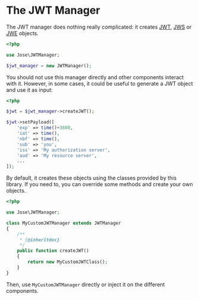The JWT Manager
===============

The JWT manager does nothing really complicated: it creates [JWT](../object/jwt.md), [JWS](../object/jws.md) or [JWE](../object/jwe.md) objects.

```php
<?php

use Jose\JWTManager;

$jwt_manager = new JWTManager();
```

You should not use this manager directly and other components interact with it.
However, in some cases, it could be useful to generate a JWT object and use it as input:

```php
<?php

$jwt = $jwt_manager->createJWT();

$jwt->setPayload([
    'exp' => time()+3600,
    'iat' => time(),
    'nbf' => time(),
    'sub' => 'you',
    'iss' => 'My authorization server',
    'aud' => 'My resource server',
    ...
]);
```

By default, it creates these objects using the classes provided by this library.
If you need to, you can override some methods and create your own objects.

```php
<?php

use Jose\JWTManager;

class MyCustomJWTManager extends JWTManager
{
    /**
     * {@inheritdoc}
     */
    public function createJWT()
    {
        return new MyCustomJWTClass();
    }
}
```

Then, use `MyCustomJWTManager` directly or inject it on the different components.
